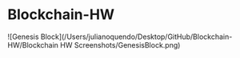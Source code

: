 # Blockchain-HW
![Genesis Block](/Users/julianoquendo/Desktop/GitHub/Blockchain-HW/Blockchain HW Screenshots/GenesisBlock.png)

